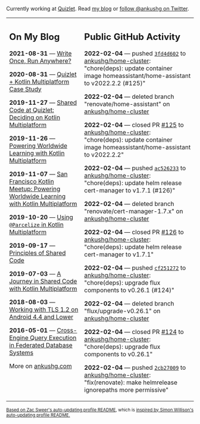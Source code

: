 Currently working at [Quizlet](https://quizlet.com/). Read [my blog](https://ankushg.com/) or [follow @ankushg on Twitter](https://twitter.com/ankushg).

<table><tr><td valign="top" width="40%">

## On My Blog
<!-- blog starts -->
**2021-08-31** — [Write Once, Run Anywhere?](https://ankushg.com/posts/write-once-run-anywhere-increment/)

**2020-08-31** — [Quizlet + Kotlin Multiplatform Case Study](https://ankushg.com/posts/quizlet-kotlin-multiplatform-case-study/)

**2019-11-27** — [Shared Code at Quizlet: Deciding on Kotlin Multiplatform](https://ankushg.com/posts/shared-code-kotlin-multiplatform/)

**2019-11-26** — [Powering Worldwide Learning with Kotlin Multiplatform](https://ankushg.com/speaking/droidcon-sf-2019)

**2019-11-07** — [San Francisco Kotlin Meetup: Powering Worldwide Learning with Kotlin Multiplatform](https://ankushg.com/speaking/sf-kotlin-meetup-2019)

**2019-10-20** — [Using `@Parcelize` in Kotlin Multiplatform](https://ankushg.com/posts/multiplatform-parcelize/)

**2019-09-17** — [Principles of Shared Code](https://ankushg.com/speaking/denver-startup-week-2019)

**2019-07-03** — [A Journey in Shared Code with Kotlin Multiplatform](https://ankushg.com/speaking/droidcon-berlin-2019)

**2018-08-03** — [Working with TLS 1.2 on Android 4.4 and Lower](https://ankushg.com/posts/tls-1.2-on-android/)

**2016-05-01** — [Cross-Engine Query Execution in Federated Database Systems](https://ankushg.com/projects/thesis)
<!-- blog ends -->
More on [ankushg.com](https://ankushg.com/)
</td><td valign="top" width="60%">

## Public GitHub Activity
<!-- githubActivity starts -->
**2022-02-04** — pushed [`3fd4d602`](https://github.com/ankushg/home-cluster/commit/3fd4d6026bfae07ceaaeb36d485cbf2e19a26766) to [ankushg/home-cluster](https://api.github.com/repos/ankushg/home-cluster): "chore(deps): update container image homeassistant/home-assistant to v2022.2.2 (#125)"

**2022-02-04** — deleted branch "renovate/home-assistant" on [ankushg/home-cluster](https://api.github.com/repos/ankushg/home-cluster)

**2022-02-04** — closed PR [#125](https://github.com/ankushg/home-cluster/pull/125) to [ankushg/home-cluster](https://api.github.com/repos/ankushg/home-cluster): "chore(deps): update container image homeassistant/home-assistant to v2022.2.2"

**2022-02-04** — pushed [`ac526233`](https://github.com/ankushg/home-cluster/commit/ac52623380656d7777e9fa03849dc3b52bca9171) to [ankushg/home-cluster](https://api.github.com/repos/ankushg/home-cluster): "chore(deps): update helm release cert-manager to v1.7.1 (#126)"

**2022-02-04** — deleted branch "renovate/cert-manager-1.7.x" on [ankushg/home-cluster](https://api.github.com/repos/ankushg/home-cluster)

**2022-02-04** — closed PR [#126](https://github.com/ankushg/home-cluster/pull/126) to [ankushg/home-cluster](https://api.github.com/repos/ankushg/home-cluster): "chore(deps): update helm release cert-manager to v1.7.1"

**2022-02-04** — pushed [`cf251272`](https://github.com/ankushg/home-cluster/commit/cf2512724e59ecf94193b2138cc8d7d65f57b5d8) to [ankushg/home-cluster](https://api.github.com/repos/ankushg/home-cluster): "chore(deps): upgrade flux components to v0.26.1 (#124)"

**2022-02-04** — deleted branch "flux/upgrade-v0.26.1" on [ankushg/home-cluster](https://api.github.com/repos/ankushg/home-cluster)

**2022-02-04** — closed PR [#124](https://github.com/ankushg/home-cluster/pull/124) to [ankushg/home-cluster](https://api.github.com/repos/ankushg/home-cluster): "chore(deps): upgrade flux components to v0.26.1"

**2022-02-04** — pushed [`2cb27009`](https://github.com/ankushg/home-cluster/commit/2cb27009fcd43d8b329d87913af0bdda2f3f0b4a) to [ankushg/home-cluster](https://api.github.com/repos/ankushg/home-cluster): "fix(renovate): make helmrelease ignorepaths more permissive"
<!-- githubActivity ends -->
</td></tr></table>

<sub><a href="https://github.com/ZacSweers/ZacSweers">Based on Zac Sweer's auto-updating profile README</a>, which is <a href="https://simonwillison.net/2020/Jul/10/self-updating-profile-readme/">inspired by Simon Willison's auto-updating profile README.</a></sub>